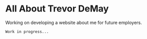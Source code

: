 # All About Trevor DeMay

Working on developing a website about me for future employers.

```bash
Work in progress...
```
